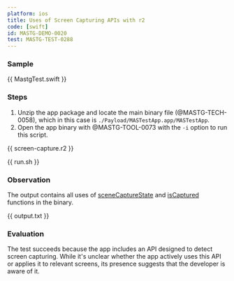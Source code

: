 ```yaml
---
platform: ios
title: Uses of Screen Capturing APIs with r2
code: [swift]
id: MASTG-DEMO-0020
test: MASTG-TEST-0288
---
```


### Sample

{{ MastgTest.swift }}

### Steps

1. Unzip the app package and locate the main binary file (@MASTG-TECH-0058), which in this case is `./Payload/MASTestApp.app/MASTestApp`.
2. Open the app binary with @MASTG-TOOL-0073 with the `-i` option to run this script.

{{ screen-capture.r2 }}

{{ run.sh }}

### Observation

The output contains all uses of [sceneCaptureState](https://developer.apple.com/documentation/uikit/uitraitcollection/scenecapturestate) and [isCaptured](https://developer.apple.com/documentation/uikit/uiscreen/iscaptured) functions in the binary.

{{ output.txt }}

### Evaluation

The test succeeds because the app includes an API designed to detect screen capturing. While it's unclear whether the app actively uses this API or applies it to relevant screens, its presence suggests that the developer is aware of it.
